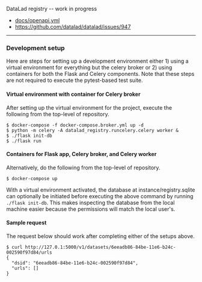 DataLad registry -- work in progress

  * [docs/openapi.yml](docs/openapi.yml)
  * https://github.com/datalad/datalad/issues/947

---

### Development setup

Here are steps for setting up a development environment either 1)
using a virtual environment for everything but the celery broker or 2)
using containers for both the Flask and Celery components.  Note that
these steps are not required to execute the pytest-based test suite.

#### Virtual environment with container for Celery broker

After setting up the virtual environment for the project, execute the
following from the top-level of repository.

```console
$ docker-compose -f docker-compose.broker.yml up -d
$ python -m celery -A datalad_registry.runcelery.celery worker &
$ ./flask init-db
$ ./flask run
```

#### Containers for Flask app, Celery broker, and Celery worker

Alternatively, do the following from the top-level of repository.

```console
$ docker-compose up
```

With a virtual environment activated, the database at
instance/registry.sqlite can optionally be initiated before executing
the above command by running `./flask init-db`.  This makes inspecting
the database from the local machine easier because the permissions
will match the local user's.

#### Sample request

The request below should work after completing either of the setups
above.

```console
$ curl http://127.0.1:5000/v1/datasets/6eeadb86-84be-11e6-b24c-002590f97d84/urls
{
  "dsid": "6eeadb86-84be-11e6-b24c-002590f97d84",
  "urls": []
}
```
